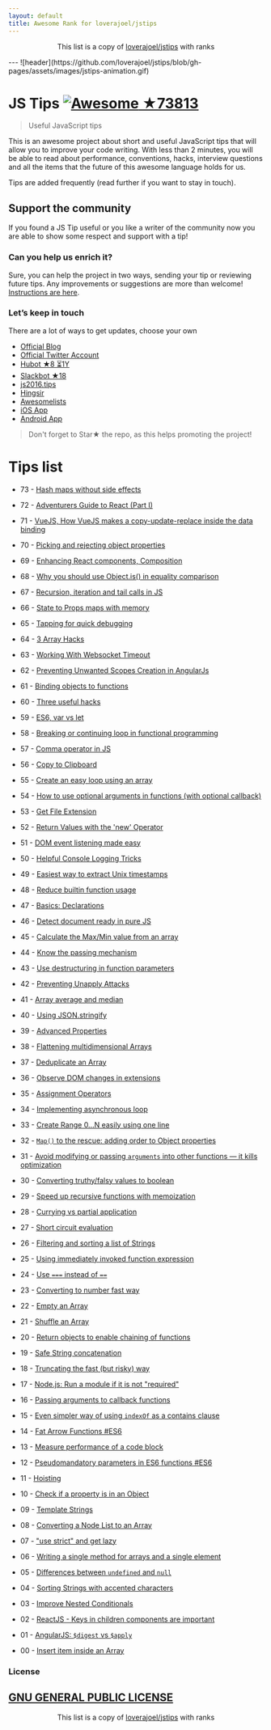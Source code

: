 ```yaml
---
layout: default
title: Awesome Rank for loverajoel/jstips
---
```


<p align="center">
	This list is a copy of <a href="https://github.com/loverajoel/jstips">loverajoel/jstips</a> with ranks
</p>
---
![header](https://github.com/loverajoel/jstips/blob/gh-pages/assets/images/jstips-animation.gif)

# JS Tips [![Awesome](https://cdn.rawgit.com/sindresorhus/awesome/d7305f38d29fed78fa85652e3a63e154dd8e8829/media/badge.svg) ★73813](https://github.com/sindresorhus/awesome)
> Useful JavaScript tips

This is an awesome project about short and useful JavaScript tips that will allow you to improve your code writing. With less than 2 minutes, you will be able to read about performance, conventions, hacks, interview questions and all the items that the future of this awesome language holds for us.

Tips are added frequently (read further if you want to stay in touch).

## Support the community
If you found a JS Tip useful or you like a writer of the community now you are able to show some respect and support with a tip!

### Can you help us enrich it?
Sure, you can help the project in two ways, sending your tip or reviewing future tips.
Any improvements or suggestions are more than welcome!
[Instructions are here](https://github.com/loverajoel/jstips/blob/master/CONTRIBUTING.md).

### Let’s keep in touch

There are a lot of ways to get updates, choose your own

- [Official Blog](http://www.jstips.co)
- [Official Twitter Account](https://twitter.com/tips_js)
- [Hubot ★8 ⏳1Y](https://github.com/dggriffin/hubot-jstips)
- [Slackbot ★18](https://github.com/radibit/js-tips-slack-bot)
- [js2016.tips](http://js2016.tips/)
- [Hingsir](http://hingsir.com/jstips-site/dist/tips/)
- [Awesomelists](https://awesomelists.top/#/repos/loverajoel/jstips)
- [iOS App](https://goo.gl/Y9WiBc)
- [Android App](https://goo.gl/lYorrU)

> Don't forget to Star★ the repo, as this helps promoting the project!

# Tips list

- 73 - [Hash maps without side effects](http://www.jstips.co/en/javascript/hash-maps-without-side-effects/)
- 72 - [Adventurers Guide to React (Part I)](http://www.jstips.co/en/react/adventurers-guide-to-react/)
- 71 - [VueJS, How VueJS makes a copy-update-replace inside the data binding](http://www.jstips.co/en/more/vuejs-how-vuejs-makes-a-copy-update-replace-inside-the-data-binding/)
- 70 - [Picking and rejecting object properties](http://www.jstips.co/en/javascript/picking-and-rejecting-object-properties/)
- 69 - [Enhancing React components, Composition](http://www.jstips.co/en/react/enhancing-react-components-composition/)
- 68 - [Why you should use Object.is() in equality comparison](http://www.jstips.co/en/javascript/why-you-should-use-Object.is()-in-equality-comparison/)
- 67 - [Recursion, iteration and tail calls in JS](http://www.jstips.co/en/javascript/recursion-iteration-and-tail-calls-in-js/)
- 66 - [State to Props maps with memory](http://www.jstips.co/en/react/state-to-props-maps-with-memory/)
- 65 - [Tapping for quick debugging](http://www.jstips.co/en/javascript/tapping-for-quick-debugging/)
- 64 - [3 Array Hacks](http://www.jstips.co/en/javascript/3-array-hacks/)
- 63 - [Working With Websocket Timeout](http://www.jstips.co/en/javascript/working-with-websocket-timeout/)
- 62 - [Preventing Unwanted Scopes Creation in AngularJs](http://www.jstips.co/en/angular/preventing-unwanted-scopes-creation-in-angularjs/)
- 61 - [Binding objects to functions](http://www.jstips.co/en/javascript/binding-objects-to-functions/)
- 60 - [Three useful hacks](http://www.jstips.co/en/javascript/three-useful-hacks/)
- 59 - [ES6, var vs let](http://www.jstips.co/en/javascript/keyword-var-vs-let/)
- 58 - [Breaking or continuing loop in functional programming](http://www.jstips.co/en/javascript/break-continue-loop-functional/)
- 57 - [Comma operator in JS](http://www.jstips.co/en/javascript/comma-operaton-in-js/)
- 56 - [Copy to Clipboard](http://www.jstips.co/en/javascript/copy-to-clipboard/)
- 55 - [Create an easy loop using an array](http://www.jstips.co/en/javascript/make-easy-loop-on-array/)
- 54 - [How to use optional arguments in functions (with optional callback)](http://www.jstips.co/en/javascript/use-optional-arguments/)
- 53 - [Get File Extension](http://www.jstips.co/en/javascript/get-file-extension/)
- 52 - [Return Values with the 'new' Operator](http://www.jstips.co/en/javascript/return-values-with-the-new-operator/)
- 51 - [DOM event listening made easy](http://www.jstips.co/en/javascript/DOM-event-listening-made-easy/)
- 50 - [Helpful Console Logging Tricks](http://www.jstips.co/en/javascript/helpful-console-log-hacks/)

- 49 - [Easiest way to extract Unix timestamps](http://www.jstips.co/en/javascript/extract-unix-timestamp-easily/)
- 48 - [Reduce builtin function usage](http://www.jstips.co/en/javascript/reminders-about-reduce-function-usage/)
- 47 - [Basics: Declarations](http://www.jstips.co/en/javascript/basics-declarations/)
- 46 - [Detect document ready in pure JS](http://www.jstips.co/en/javascript/detect-document-ready-in-pure-js/)
- 45 - [Calculate the Max/Min value from an array](http://www.jstips.co/en/javascript/calculate-the-max-min-value-from-an-array/)
- 44 - [Know the passing mechanism](http://www.jstips.co/en/javascript/know-the-passing-mechanism/)

- 43 - [Use destructuring in function parameters](http://www.jstips.co/en/javascript/use-destructuring-in-function-parameters/)
- 42 - [Preventing Unapply Attacks](http://www.jstips.co/en/javascript/preventing-unapply-attacks/)
- 41 - [Array average and median](http://www.jstips.co/en/javascript/array-average-and-median/)
- 40 - [Using JSON.stringify](http://www.jstips.co/en/javascript/using-json-stringify/)
- 39 - [Advanced Properties](http://www.jstips.co/en/javascript/advanced-properties/)
- 38 - [Flattening multidimensional Arrays](http://www.jstips.co/en/javascript/flattening-multidimensional-arrays-in-javascript/)

- 37 - [Deduplicate an Array](http://www.jstips.co/en/javascript/deduplicate-an-array/)
- 36 - [Observe DOM changes in extensions](http://www.jstips.co/en/javascript/observe-dom-changes/)
- 35 - [Assignment Operators](http://www.jstips.co/en/javascript/assignment-shorthands/)
- 34 - [Implementing asynchronous loop](http://www.jstips.co/en/javascript/implementing-asynchronous-loops/)
- 33 - [Create Range 0...N easily using one line](http://www.jstips.co/en/javascript/create-range-0...n-easily-using-one-line/)
- 32 - [`Map()` to the rescue: adding order to Object properties](http://www.jstips.co/en/javascript/map-to-the-rescue-adding-order-to-object-properties/)

- 31 - [Avoid modifying or passing `arguments` into other functions — it kills optimization](http://www.jstips.co/en/javascript/avoid-modifying-or-passing-arguments-into-other-functions-it-kills-optimization/)
- 30 - [Converting truthy/falsy values to boolean](http://www.jstips.co/en/javascript/converting-truthy-falsy-values-to-boolean/)
- 29 - [Speed up recursive functions with memoization](http://www.jstips.co/en/javascript/speed-up-recursive-functions-with-memoization/)
- 28 - [Currying vs partial application](http://www.jstips.co/en/javascript/curry-vs-partial-application/)
- 27 - [Short circuit evaluation](http://www.jstips.co/en/javascript/short-circuit-evaluation-in-js/)
- 26 - [Filtering and sorting a list of Strings](http://www.jstips.co/en/javascript/filtering-and-sorting-a-list-of-strings/)
- 25 - [Using immediately invoked function expression](http://www.jstips.co/en/javascript/Using-immediately-invoked-function-expression/)
- 24 - [Use `===` instead of `==`](http://www.jstips.co/en/javascript/use_===_instead_of_==/)
- 23 - [Converting to number fast way](http://www.jstips.co/en/javascript/converting-to-number-fast-way/)
- 22 - [Empty an Array](http://www.jstips.co/en/javascript/two-ways-to-empty-an-array/)
- 21 - [Shuffle an Array](http://www.jstips.co/en/javascript/shuffle-an-array/)
- 20 - [Return objects to enable chaining of functions](http://www.jstips.co/en/javascript/return-objects-to-enable-chaining-of-functions/)
- 19 - [Safe String concatenation](http://www.jstips.co/en/javascript/safe-string-concatenation/)
- 18 - [Truncating the fast (but risky) way](http://www.jstips.co/en/javascript/rounding-the-fast-way/)
- 17 - [Node.js: Run a module if it is not "required"](http://www.jstips.co/en/javascript/nodejs-run-a-module-if-it-is-not-required/)
- 16 - [Passing arguments to callback functions](http://www.jstips.co/en/javascript/passing-arguments-to-callback-functions/)
- 15 - [Even simpler way of using `indexOf` as a contains clause](http://www.jstips.co/en/javascript/even-simpler-way-of-using-indexof-as-a-contains-clause/)
- 14 - [Fat Arrow Functions #ES6](http://www.jstips.co/en/javascript/fat-arrow-functions/)
- 13 - [Measure performance of a code block](http://www.jstips.co/en/javascript/tip-to-measure-performance-of-a-javascript-block/)
- 12 - [Pseudomandatory parameters in ES6 functions #ES6](http://www.jstips.co/en/javascript/pseudomandatory-parameters-in-es6-functions/)
- 11 - [Hoisting](http://www.jstips.co/en/javascript/hoisting/)
- 10 - [Check if a property is in an Object](http://www.jstips.co/en/javascript/check-if-a-property-is-in-a-object/)
- 09 - [Template Strings](http://www.jstips.co/en/javascript/template-strings/)
- 08 - [Converting a Node List to an Array](http://www.jstips.co/en/javascript/converting-a-node-list-to-an-array/)
- 07 - ["use strict" and get lazy](http://www.jstips.co/en/javascript/use-strict-and-get-lazy/)
- 06 - [Writing a single method for arrays and a single element](http://www.jstips.co/en/javascript/writing-a-single-method-for-arrays-and-a-single-element/)
- 05 - [Differences between `undefined` and `null`](http://www.jstips.co/en/javascript/differences-between-undefined-and-null/)
- 04 - [Sorting Strings with accented characters](http://www.jstips.co/en/javascript/sorting-strings-with-accented-characters/)
- 03 - [Improve Nested Conditionals](http://www.jstips.co/en/javascript/improve-nested-conditionals/)
- 02 - [ReactJS - Keys in children components are important](http://www.jstips.co/en/react/keys-in-children-components-are-important/)
- 01 - [AngularJS: `$digest` vs `$apply`](http://www.jstips.co/en/angular/angularjs-digest-vs-apply/)
- 00 - [Insert item inside an Array](http://www.jstips.co/en/javascript/insert-item-inside-an-array/)

### License
[GNU GENERAL PUBLIC LICENSE](https://github.com/loverajoel/jstips/blob/master/LICENSE.md)
---
<p align="center">
	This list is a copy of <a href="https://github.com/loverajoel/jstips">loverajoel/jstips</a> with ranks
</p>
